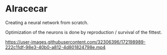 # AIracecar

Creating a neural network from scratch.

Optimization of the neurons is done by reproduction / survival of the fittest.



https://user-images.githubusercontent.com/32306396/172198989-222c11df-98e3-40b0-a812-4d801824798e.mp4

